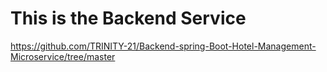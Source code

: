 # This is the Backend Service

https://github.com/TRINITY-21/Backend-spring-Boot-Hotel-Management-Microservice/tree/master

